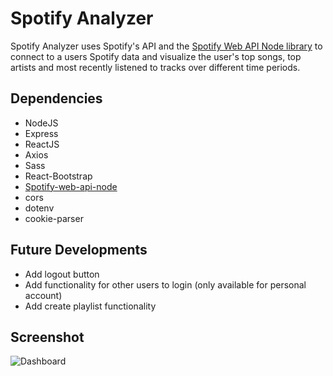 # Spotify Analyzer
Spotify Analyzer uses Spotify's API and the [Spotify Web API Node library](https://github.com/thelinmichael/spotify-web-api-node) to connect to a users Spotify data and visualize the user's top songs, top artists and most recently listened to tracks over different time periods. 

## Dependencies
- NodeJS
- Express
- ReactJS
- Axios
- Sass
- React-Bootstrap
- [Spotify-web-api-node](https://github.com/thelinmichael/spotify-web-api-node)
- cors
- dotenv
- cookie-parser

## Future Developments
- Add logout button
- Add functionality for other users to login (only available for personal account)
- Add create playlist functionality

## Screenshot
![Dashboard]()